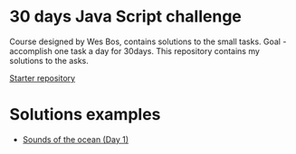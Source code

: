 # 30 days Java Script challenge
Course designed by Wes Bos, contains solutions to the small tasks. Goal - accomplish one task a day for 30days. This repository contains my solutions to the asks.

[Starter repository](https://github.com/wesbos/JavaScript30)

# Solutions examples

  - [Sounds of the ocean (Day 1)](https://codepen.io/Julli/full/bLVjVB/)
